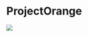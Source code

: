 # ProjectOrange
<a href="https://zenhub.com"><img src="https://raw.githubusercontent.com/ZenHubIO/support/master/zenhub-badge.png"></a>
